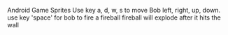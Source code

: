 Android Game Sprites
				Use key a, d, w, s to move Bob left, right, up, down.
				use key 'space' for bob to fire a fireball
				fireball will explode after it hits the wall
